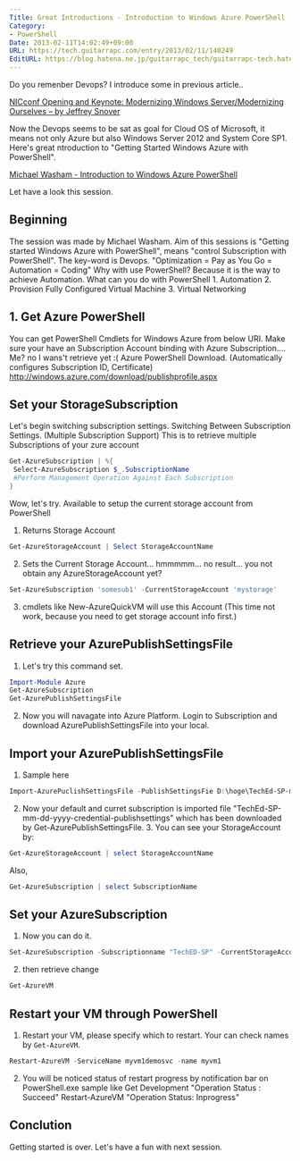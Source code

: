 ```yaml
---
Title: Great Introductions - Introduction to Windows Azure PowerShell
Category:
- PowerShell
Date: 2013-02-11T14:02:49+09:00
URL: https://tech.guitarrapc.com/entry/2013/02/11/140249
EditURL: https://blog.hatena.ne.jp/guitarrapc_tech/guitarrapc-tech.hatenablog.com/atom/entry/6802418398340412329
---
```


<!--
Date: 2013-02-11T14:02:49+09:00
URL: https://tech.guitarrapc.com/entry/2013/02/11/140249
-->

<!-- textlint-disable -->

Do you remenber Devops? I introduce some in previous article..

[NICconf Opening and Keynote: Modernizing Windows Server/Modernizing Ourselves – by Jeffrey Snover](http://guitarrapc.wordpress.com/2013/02/11/nicconf-opening-and-keynote-modernizing-windows-servermodernizing-ourselves-by-jeffrey-snover/)

Now the Devops seems to be sat as goal for Cloud OS of Microsoft, it means not only Azure but also Windows Server 2012 and System Core SP1. Here's great ntroduction to "Getting Started Windows Azure with PowerShell".

[Michael Washam - Introduction to Windows Azure PowerShell](http://www.youtube.com/watch?v=bo148ARBK0o&amp;feature=youtu.be)

Let have a look this session.

## Beginning

The session was made by Michael Washam. Aim of this sessions is "Getting started Windows Azure with PowerShell", means "control Subscription with PowerShell". The key-word is Devops.
"Optimization = Pay as You Go = Automation = Coding"
Why with use PowerShell? Because it is the way to achieve Automation.
What can you do with PowerShell 1. Automation 2. Provision Fully Configured Virtual Machine 3. Virtual Networking
## 1. Get Azure PowerShell
You can get PowerShell Cmdlets for Windows Azure from below URI. Make sure your have an Subscription Account binding with Azure Subscription.... Me? no I wans't retrieve yet :(
Azure PowerShell Download. (Automatically configures Subscription ID, Certificate) http://windows.azure.com/download/publishprofile.aspx
## Set your StorageSubscription
Let's begin switching subscription settings.
Switching Between Subscription Settings. (Multiple Subscription Support)
This is to retrieve multiple Subscriptions of your zure account

```ps1
Get-AzureSubscription | %{
 Select-AzureSubscription $_.SubscriptionName
 #Perform Management Operation Against Each Subscription
}
```

Wow, let's try.
Available to setup the current storage account from PowerShell
1. Returns Storage Account

```ps1
Get-AzureStorageAccount | Select StorageAccountName
```

2. Sets the Current Storage Account... hmmmmm... no result... you not obtain any AzureStorageAccount yet?

```ps1
Set-AzureSubscription 'somesub1' -CurrentStorageAccount 'mystorage'
```

3. cmdlets like New-AzureQuickVM will use this Account (This time not work, because you need to get storage account info first.)
## Retrieve your AzurePublishSettingsFile
1. Let's try this command set.

```ps1
Import-Module Azure
Get-AzureSubscription
Get-AzurePublishSettingsFile
```

2. Now you will navagate into Azure Platform. Login to Subscription and download AzurePublishSettingsFile into your local.
## Import your AzurePublishSettingsFile
1. Sample here

```ps1
Import-AzurePuclishSettingsFile -PublishSettingsFie D:\hoge\TechEd-SP-mm-dd-yyyy-credential-publishsettings
```

2. Now your default and curret subscription is imported file "TechEd-SP-mm-dd-yyyy-credential-publishsettings" which has been downloaded by Get-AzurePublishSettingsFile. 3. You can see your StorageAccount by:

```ps1
Get-AzureStorageAccount | select StorageAccountName
```

Also,

```ps1
Get-AzureSubscription | select SubscriptionName
```

## Set your AzureSubscription
1. Now you can do it.

```ps1
Set-AzureSubscription -Subscriptionname "TechED-SP" -CurrentStorageAccount mydemoStoragea1
```

2. then retrieve change

```ps1
Get-AzureVM
```

## Restart your VM through PowerShell
1. Restart your VM, please specify which to restart. Your can check names by `Get-AzureVM`.

```ps1
Restart-AzureVM -ServiceName myvm1demosvc -name myvm1
```

2. You will be noticed status of restart progress by notification bar on PowerShell.exe sample like
Get Development "Operation Status : Succeed" Restart-AzureVM "Operation Status: Inprogress"
## Conclution
Getting started is over. Let's have a fun with next session.
